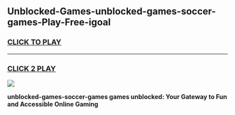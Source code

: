 
## Unblocked-Games-unblocked-games-soccer-games-Play-Free-igoal
<h3>
<a href="https://premium76.site?title=unblocked-games-soccer-games&ref=20M">CLICK TO PLAY</a></h3>
<hr>

<h3>
<a href="https://premium76.site?title=unblocked-games-soccer-games&ref=20M">CLICK 2 PLAY</a>
  
</h3>

<a href="https://premium76.site?title=unblocked-games-soccer-games&ref=19M"><img src="https://clearcache.store/games.png"></a>


**unblocked-games-soccer-games games unblocked: Your Gateway to Fun and Accessible Online Gaming**

